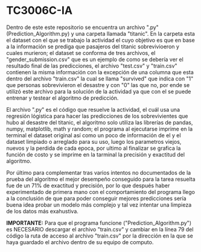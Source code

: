 # TC3006C-IA

Dentro de este este repositorio se encuentra un archivo ".py" (Prediction_Algorithm.py) y una carpeta llamada "titanic". En la carpeta esta el dataset con el que se trabajo la actividad el cuyo objetivo es que en base a la información se prediga que pasajeros del titanic sobrevivioeron y cuales murieron; el dataset se conforma de tres archivos, el "gender_submission.csv" que es un ejemplo de como se debería ver el resultado final de las predicciones, el archivo "test.csv" y "train.csv" contienen la misma información con la excepción de una columna que esta dentro del archivo "train.csv" la cual se llama "survived" que indica con "1" que personas sobrevivieron el desastre y con "0" las que no, por ende se utilizó este archivo para la solución de la actividad ya que con el se puede entrenar y testear el algoritmo de predicción.

El archivo ".py" es el código que resuelve la actividad, el cuál usa una regresión lógistica para hacer las predicciones de los sobrevivientes que hubo al desastre del titanic, el algoritmo solo utiliza las librerías de pandas, numpy, matplotlib, math y random; el programa al ejecutarse imprime en la terminal el dataset original así como un poco de información de el y el dataset limpiado o arreglado para su uso, luego los parametros viejos, nuevos y la perdida de cada epoca, por ultimo al finalizar se grafica la función de costo y se imprime en la tarminal la precisión y exactitud del algoritmo.

Por último para complementar tras varios intentos no documentados de la prueba del algoritmo el mejor desempeño conseguido para la tarea resuelta fue de un 71% de exactitud y precisión, por lo que después haber experimentado de primera mano con el comportamiento del programa llego a la conclusión de que para poder conseguir mejores predicciones sería buena idea probar un modelo más complejo y tal vez intentar una limpieza de los datos más exahustiva.

**IMPORTANTE:** Para que el programa funcione ("Prediction_Algorithm.py") es NECESARIO descargar el archivo "train.csv" y cambiar en la línea 79 del código la ruta de acceso al archivo "train.csv" por la dirección en la que se haya guardado el archivo dentro de su equipo de computo.
